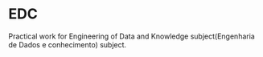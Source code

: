 # EDC
Practical work for Engineering of Data and Knowledge subject(Engenharia de Dados e conhecimento) subject.
